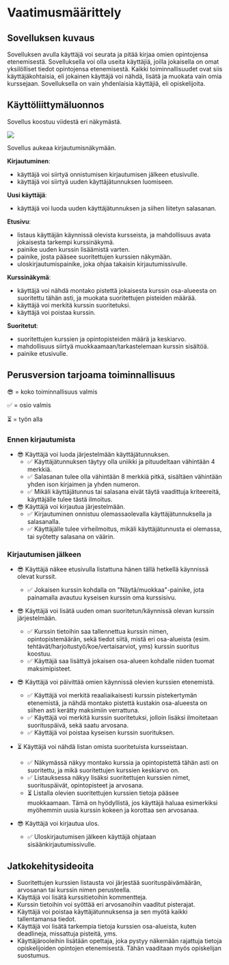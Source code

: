 # Vaatimusmäärittely

## Sovelluksen kuvaus

Sovelluksen avulla käyttäjä voi seurata ja pitää kirjaa omien opintojensa etenemisestä. Sovelluksella voi olla useita käyttäjiä, joilla jokaisella on omat yksilölliset tiedot opintojensa etenemisestä. Kaikki toiminnallisuudet ovat siis käyttäjäkohtaisia, eli jokainen käyttäjä voi nähdä, lisätä ja muokata vain omia kurssejaan. Sovelluksella on vain yhdenlaisia käyttäjiä, eli opiskelijoita. 

## Käyttöliittymäluonnos

Sovellus koostuu viidestä eri näkymästä.

![](./kuvat/kayttoliittyma-hahmotelma.png)

Sovellus aukeaa kirjautumisnäkymään.

**Kirjautuminen**:
* käyttäjä voi siirtyä onnistumisen kirjautumisen jälkeen etusivulle.
* käyttäjä voi siirtyä uuden käyttäjätunnuksen luomiseen.

**Uusi käyttäjä**:
* käyttäjä voi luoda uuden käyttäjätunnuksen ja siihen liitetyn salasanan.

**Etusivu**:
* listaus käyttäjän käynnissä olevista kursseista, ja mahdollisuus avata jokaisesta tarkempi kurssinäkymä.
* painike uuden kurssin lisäämistä varten.
* painike, josta pääsee suoritettujen kurssien näkymään.
* uloskirjautumispainike, joka ohjaa takaisin kirjautumissivulle.

**Kurssinäkymä**:
* käyttäjä voi nähdä montako pistettä jokaisesta kurssin osa-alueesta on suoritettu tähän asti, ja muokata suoritettujen pisteiden määrää.
* käyttäjä voi merkitä kurssin suoritetuksi.
* käyttäjä voi poistaa kurssin.

**Suoritetut**:
* suoritettujen kurssien ja opintopisteiden määrä ja keskiarvo.
* mahdollisuus siirtyä muokkaamaan/tarkastelemaan kurssin sisältöä.
* painike etusivulle.

## Perusversion tarjoama toiminnallisuus

:sunglasses: = koko toiminnallisuus valmis

:white_check_mark: = osio valmis

:hourglass_flowing_sand: = työn alla


### Ennen kirjautumista

- :sunglasses: Käyttäjä voi luoda järjestelmään käyttäjätunnuksen.
  - :white_check_mark: Käyttäjätunnuksen täytyy olla uniikki ja pituudeltaan vähintään 4 merkkiä.
  - :white_check_mark: Salasanan tulee olla vähintään 8 merkkiä pitkä, sisältäen vähintään yhden ison kirjaimen ja yhden numeron.
  - :white_check_mark: Mikäli käyttäjätunnus tai salasana eivät täytä vaadittuja kriteereitä, käyttäjälle tulee tästä ilmoitus.
- :sunglasses: Käyttäjä voi kirjautua järjestelmään.
  - :white_check_mark: Kirjautuminen onnistuu olemassaolevalla käyttäjätunnuksella ja salasanalla.
  - :white_check_mark: Käyttäjälle tulee virheilmoitus, mikäli käyttäjätunnusta ei olemassa, tai syötetty salasana on väärin.

### Kirjautumisen jälkeen

- :sunglasses: Käyttäjä näkee etusivulla listattuna hänen tällä hetkellä käynnissä olevat kurssit.
  - :white_check_mark: Jokaisen kurssin kohdalla on "Näytä/muokkaa"-painike, jota painamalla avautuu kyseisen kurssin oma kurssisivu.

- :sunglasses: Käyttäjä voi lisätä uuden oman suoritetun/käynnissä olevan kurssin järjestelmään.
  - :white_check_mark: Kurssin tietoihin saa tallennettua kurssin nimen, opintopistemäärän, sekä tiedot siitä, mistä eri osa-alueista (esim. tehtävät/harjoitustyö/koe/vertaisarviot, yms) kurssin suoritus koostuu.
  - :white_check_mark: Käyttäjä saa lisättyä jokaisen osa-alueen kohdalle niiden tuomat maksimipisteet.

- :sunglasses: Käyttäjä voi päivittää omien käynnissä olevien kurssien etenemistä.
  - :white_check_mark: Käyttäjä voi merkitä reaaliaikaisesti kurssin pistekertymän etenemistä, ja nähdä montako pistettä kustakin osa-alueesta on siihen asti kerätty maksimiin verrattuna.
  - :white_check_mark: Käyttäjä voi merkitä kurssin suoritetuksi, jolloin lisäksi ilmoitetaan suorituspäivä, sekä saatu arvosana.
  - :white_check_mark: Käyttäjä voi poistaa kyseisen kurssin suorituksen.

- :hourglass_flowing_sand: Käyttäjä voi nähdä listan omista suoritetuista kursseistaan.
  - :white_check_mark: Näkymässä näkyy montako kurssia ja opintopistettä tähän asti on suoritettu, ja mikä suoritettujen kurssien keskiarvo on.
  - :white_check_mark: Listauksessa näkyy lisäksi suoritettujen kurssien nimet, suorituspäivät, opintopisteet ja arvosana.
  - :hourglass_flowing_sand: Listalla olevien suoritettujen kurssien tietoja pääsee muokkaamaan. Tämä on hyödyllistä, jos käyttäjä haluaa esimerkiksi myöhemmin uusia kurssin kokeen ja korottaa sen arvosanaa.

- :sunglasses: Käyttäjä voi kirjautua ulos.
  - :white_check_mark: Uloskirjautumisen jälkeen käyttäjä ohjataan sisäänkirjautumissivulle.

## Jatkokehitysideoita

- Suoritettujen kurssien listausta voi järjestää suorituspäivämäärän, arvosanan tai kurssin nimen perusteella.
- Käyttäjä voi lisätä kurssitietoihin kommentteja.
- Kurssin tietoihin voi syöttää eri arvosanoihin vaaditut pisterajat.
- Käyttäjä voi poistaa käyttäjätunnuksensa ja sen myötä kaikki tallentamansa tiedot.
- Käyttäjä voi lisätä tarkempia tietoja kurssien osa-alueista, kuten deadlineja, missattuja pisteitä, yms.
- Käyttäjärooleihin lisätään opettaja, joka pystyy näkemään rajattuja tietoja opiskelijoiden opintojen etenemisestä. Tähän vaaditaan myös opiskelijan suostumus.
